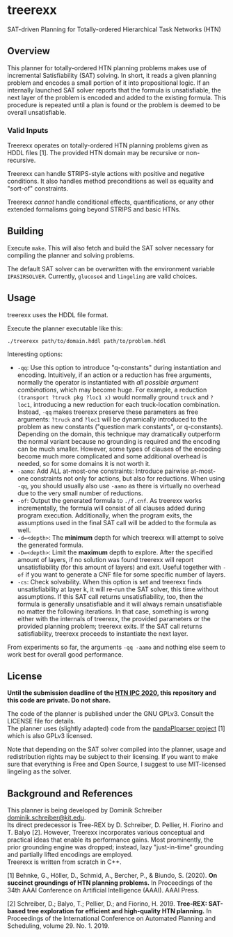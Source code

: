# treerexx
SAT-driven Planning for Totally-ordered Hierarchical Task Networks (HTN)

## Overview

This planner for totally-ordered HTN planning problems makes use of incremental Satisfiability (SAT) solving. 
In short, it reads a given planning problem and encodes a small portion of it into propositional logic.
If an internally launched SAT solver reports that the formula is unsatisfiable, the next layer of the problem is encoded and added to the existing formula.
This procedure is repeated until a plan is found or the problem is deemed to be overall unsatisfiable.

### Valid Inputs

Treerexx operates on totally-ordered HTN planning problems given as HDDL files [1]. The provided HTN domain may be recursive or non-recursive.

Treerexx can handle STRIPS-style actions with positive and negative conditions. It also handles method preconditions as well as equality and "sort-of" constraints.

Treerexx _cannot_ handle conditional effects, quantifications, or any other extended formalisms going beyond STRIPS and basic HTNs.

## Building

Execute `make`. This will also fetch and build the SAT solver necessary for compiling the planner and solving problems.

The default SAT solver can be overwritten with the environment variable `IPASIRSOLVER`. Currently, `glucose4` and `lingeling` are valid choices.

## Usage

treerexx uses the HDDL file format.

Execute the planner executable like this:
```
./treerexx path/to/domain.hddl path/to/problem.hddl
```

Interesting options:

* `-qq`: Use this option to introduce "q-constants" during instantiation and encoding. 
Intuitively, if an action or a reduction has free arguments, normally the operator is instantiated with _all possible argument combinations_, which may become huge. For example, a reduction `(transport ?truck pkg ?loc1 x)` would normally ground `truck` and `?loc1`, introducing a new reduction for each truck-location combination. 
Instead, `-qq` makes treerexx preserve these parameters as free arguments: `?truck` and `?loc1` will be dynamically introduced to the problem as new constants ("question mark constants", or q-constants). Depending on the domain, this technique may dramatically outperform the normal variant because no grounding is required and the encoding can be much smaller. However, some types of clauses of the encoding become much more complicated and some additional overhead is needed, so for some domains it is not worth it.
* `-aamo`: Add ALL at-most-one constraints: Introduce pairwise at-most-one constraints not only for actions, but also for reductions. When using `-qq`, you should usually also use `-aamo` as there is virtually no overhead due to the very small number of reductions.
* `-of`: Output the generated formula to `./f.cnf`. As treerexx works incrementally, the formula will consist of all clauses added during program execution. Additionally, when the program exits, the assumptions used in the final SAT call will be added to the formula as well.
* `-d=<depth>`: The **minimum** depth for which treerexx will attempt to solve the generated formula. 
* `-D=<depth>`: Limit the **maximum** depth to explore. After the specified amount of layers, if no solution was found treerexx will report unsatisfiability (for this amount of layers) and exit. Useful together with `-of` if you want to generate a CNF file for some specific number of layers.
* `-cs`: Check solvability. When this option is set and treerexx finds unsatisfiability at layer k, it will re-run the SAT solver, this time without assumptions. If this SAT call returns unsatisfiability, too, then the formula is generally unsatisfiable and it will always remain unsatisfiable no matter the following iterations. In that case, something is wrong either with the internals of treerexx, the provided parameters or the provided planning problem; treerexx exits. If the SAT call returns satisfiability, treerexx proceeds to instantiate the next layer.

From experiments so far, the arguments `-qq -aamo` and nothing else seem to work best for overall good performance. 

## License

**Until the submission deadline of the [HTN IPC 2020](http://gki.informatik.uni-freiburg.de/competition.html), this repository and this code are private. Do not share.**

The code of the planner is published under the GNU GPLv3. Consult the LICENSE file for details.  
The planner uses (slightly adapted) code from the [pandaPIparser project](https://github.com/panda-planner-dev/pandaPIparser) [1] which is also GPLv3 licensed.

Note that depending on the SAT solver compiled into the planner, usage and redistribution rights may be subject to their licensing.
If you want to make sure that everything is Free and Open Source, I suggest to use MIT-licensed lingeling as the solver.

## Background and References

This planner is being developed by Dominik Schreiber <dominik.schreiber@kit.edu>.  
Its direct predecessor is Tree-REX by D. Schreiber, D. Pellier, H. Fiorino and T. Balyo [2]. 
However, Treerexx incorporates various conceptual and practical ideas that enable its performance gains. Most prominently, the prior grounding engine was dropped; instead, lazy "just-in-time" grounding and partially lifted encodings are employed.  
Treerexx is written from scratch in C++.

[1] Behnke, G., Höller, D., Schmid, A., Bercher, P., & Biundo, S. (2020). **On succinct groundings of HTN planning problems.** In Proceedings of the 34th AAAI Conference on Artificial Intelligence (AAAI). AAAI Press.

[2] Schreiber, D.; Balyo, T.; Pellier, D.; and Fiorino, H. 2019. 
**Tree-REX: SAT-based tree exploration for efficient and high-quality HTN planning.** 
In Proceedings of the International Conference on Automated Planning and Scheduling, volume 29. No. 1. 2019.
